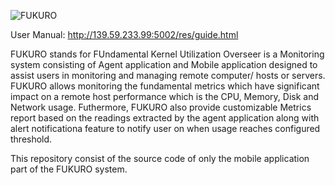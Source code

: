 ![FUKURO](http://139.59.233.99:5002/res/images/fukuro%20name.png)

User Manual: http://139.59.233.99:5002/res/guide.html

FUKURO stands for FUndamental Kernel Utilization Overseer  is a Monitoring system consisting of Agent application and Mobile application designed to assist users in monitoring and managing remote computer/ hosts or servers. 
FUKURO allows monitoring the fundamental metrics which have significant impact on a remote host performance which is the CPU, Memory, Disk and Network usage. Futhermore, FUKURO also provide customizable Metrics report based on the readings extracted by the agent application along with alert notificationa feature to notify user on when usage reaches configured threshold.

This repository consist of the source code of only the mobile application part of the FUKURO system.
